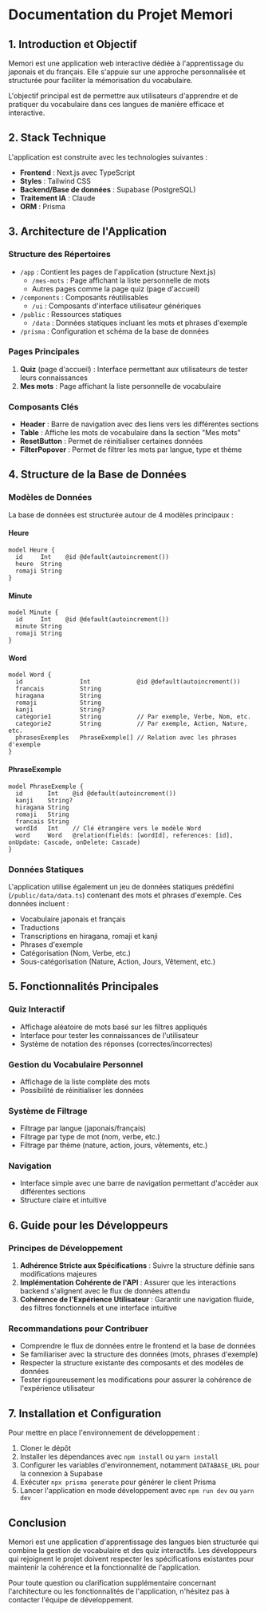 # Documentation du Projet Memori

## 1. Introduction et Objectif

Memori est une application web interactive dédiée à l'apprentissage du japonais et du français. Elle s'appuie sur une approche personnalisée et structurée pour faciliter la mémorisation du vocabulaire.

L'objectif principal est de permettre aux utilisateurs d'apprendre et de pratiquer du vocabulaire dans ces langues de manière efficace et interactive.

## 2. Stack Technique

L'application est construite avec les technologies suivantes :

- **Frontend** : Next.js avec TypeScript
- **Styles** : Tailwind CSS
- **Backend/Base de données** : Supabase (PostgreSQL)
- **Traitement IA** : Claude
- **ORM** : Prisma

## 3. Architecture de l'Application

### Structure des Répertoires

- `/app` : Contient les pages de l'application (structure Next.js)
  - `/mes-mots` : Page affichant la liste personnelle de mots
  - Autres pages comme la page quiz (page d'accueil)
- `/components` : Composants réutilisables
  - `/ui` : Composants d'interface utilisateur génériques
- `/public` : Ressources statiques
  - `/data` : Données statiques incluant les mots et phrases d'exemple
- `/prisma` : Configuration et schéma de la base de données

### Pages Principales

1. **Quiz** (page d'accueil) : Interface permettant aux utilisateurs de tester leurs connaissances
2. **Mes mots** : Page affichant la liste personnelle de vocabulaire

### Composants Clés

- **Header** : Barre de navigation avec des liens vers les différentes sections
- **Table** : Affiche les mots de vocabulaire dans la section "Mes mots"
- **ResetButton** : Permet de réinitialiser certaines données
- **FilterPopover** : Permet de filtrer les mots par langue, type et thème

## 4. Structure de la Base de Données

### Modèles de Données

La base de données est structurée autour de 4 modèles principaux :

#### Heure
```prisma
model Heure {
  id     Int    @id @default(autoincrement())
  heure  String
  romaji String
}
```

#### Minute
```prisma
model Minute {
  id     Int    @id @default(autoincrement())
  minute String
  romaji String
}
```

#### Word
```prisma
model Word {
  id                Int             @id @default(autoincrement())
  francais          String
  hiragana          String
  romaji            String
  kanji             String?
  categorie1        String          // Par exemple, Verbe, Nom, etc.
  categorie2        String          // Par exemple, Action, Nature, etc.
  phrasesExemples   PhraseExemple[] // Relation avec les phrases d'exemple
}
```

#### PhraseExemple
```prisma
model PhraseExemple {
  id       Int    @id @default(autoincrement())
  kanji    String?
  hiragana String
  romaji   String
  francais String
  wordId   Int    // Clé étrangère vers le modèle Word
  word     Word   @relation(fields: [wordId], references: [id], onUpdate: Cascade, onDelete: Cascade)
}
```

### Données Statiques

L'application utilise également un jeu de données statiques prédéfini (`/public/data/data.ts`) contenant des mots et phrases d'exemple. Ces données incluent :

- Vocabulaire japonais et français
- Traductions
- Transcriptions en hiragana, romaji et kanji
- Phrases d'exemple
- Catégorisation (Nom, Verbe, etc.)
- Sous-catégorisation (Nature, Action, Jours, Vêtement, etc.)

## 5. Fonctionnalités Principales

### Quiz Interactif
- Affichage aléatoire de mots basé sur les filtres appliqués
- Interface pour tester les connaissances de l'utilisateur
- Système de notation des réponses (correctes/incorrectes)

### Gestion du Vocabulaire Personnel
- Affichage de la liste complète des mots
- Possibilité de réinitialiser les données

### Système de Filtrage
- Filtrage par langue (japonais/français)
- Filtrage par type de mot (nom, verbe, etc.)
- Filtrage par thème (nature, action, jours, vêtements, etc.)

### Navigation
- Interface simple avec une barre de navigation permettant d'accéder aux différentes sections
- Structure claire et intuitive

## 6. Guide pour les Développeurs

### Principes de Développement
1. **Adhérence Stricte aux Spécifications** : Suivre la structure définie sans modifications majeures
2. **Implémentation Cohérente de l'API** : Assurer que les interactions backend s'alignent avec le flux de données attendu
3. **Cohérence de l'Expérience Utilisateur** : Garantir une navigation fluide, des filtres fonctionnels et une interface intuitive

### Recommandations pour Contribuer
- Comprendre le flux de données entre le frontend et la base de données
- Se familiariser avec la structure des données (mots, phrases d'exemple)
- Respecter la structure existante des composants et des modèles de données
- Tester rigoureusement les modifications pour assurer la cohérence de l'expérience utilisateur

## 7. Installation et Configuration

Pour mettre en place l'environnement de développement :

1. Cloner le dépôt
2. Installer les dépendances avec `npm install` ou `yarn install`
3. Configurer les variables d'environnement, notamment `DATABASE_URL` pour la connexion à Supabase
4. Exécuter `npx prisma generate` pour générer le client Prisma
5. Lancer l'application en mode développement avec `npm run dev` ou `yarn dev`

## Conclusion

Memori est une application d'apprentissage des langues bien structurée qui combine la gestion de vocabulaire et des quiz interactifs. Les développeurs qui rejoignent le projet doivent respecter les spécifications existantes pour maintenir la cohérence et la fonctionnalité de l'application.

Pour toute question ou clarification supplémentaire concernant l'architecture ou les fonctionnalités de l'application, n'hésitez pas à contacter l'équipe de développement.